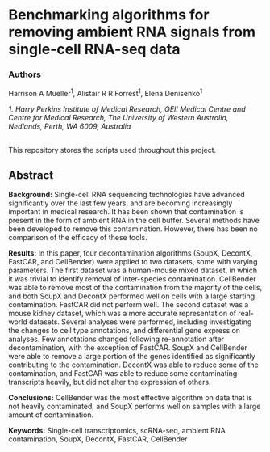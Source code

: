 # Benchmarking algorithms for removing ambient RNA signals from single-cell RNA-seq data

### Authors
Harrison A Mueller<sup>1</sup>, Alistair R R Forrest<sup>1</sup>, Elena Denisenko<sup>1</sup>

*1. Harry Perkins Institute of Medical Research, QEII Medical Centre and Centre for Medical Research, The University of Western Australia, Nedlands, Perth, WA 6009, Australia*

##
This repository stores the scripts used throughout this project.

## Abstract
**Background:** Single-cell RNA sequencing technologies have advanced significantly over the last few years, and are becoming increasingly important in medical research. It has been shown that contamination is present in the form of ambient RNA in the cell buffer. Several methods have been developed to remove this contamination. However, there has been no comparison of the efficacy of these tools.

**Results:** In this paper, four decontamination algorithms (SoupX, DecontX, FastCAR, and CellBender) were applied to two datasets, some with varying parameters. The first dataset was a human-mouse mixed dataset, in which it was trivial to identify removal of inter-species contamination. CellBender was able to remove most of the contamination from the majority of the cells, and both SoupX and DecontX performed well on cells with a large starting contamination. FastCAR did not perform well. The second dataset was a mouse kidney dataset, which was a more accurate representation of real-world datasets. Several analyses were performed, including investigating the changes to cell type annotations, and differential gene expression analyses. Few annotations changed following re-annotation after decontamination, with the exception of FastCAR. SoupX and CellBender were able to remove a large portion of the genes identified as significantly contributing to the contamination. DecontX was able to reduce some of the contamination, and FastCAR was able to reduce some contaminating transcripts heavily, but did not alter the expression of others.

**Conclusions:** CellBender was the most effective algorithm on data that is not heavily contaminated, and SoupX performs well on samples with a large amount of contamination. 

**Keywords:** Single-cell transcriptomics, scRNA-seq, ambient RNA contamination, SoupX, DecontX, FastCAR, CellBender
